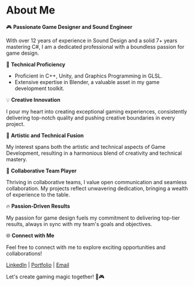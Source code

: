# About Me

🎮 **Passionate Game Designer and Sound Engineer**

With over 12 years of experience in Sound Design and a solid 7+ years mastering C#, I am a dedicated professional with a boundless passion for game design.

🚀 **Technical Proficiency**

- Proficient in C++, Unity, and Graphics Programming in GLSL.
- Extensive expertise in Blender, a valuable asset in my game development toolkit.

💡 **Creative Innovation**

I pour my heart into creating exceptional gaming experiences, consistently delivering top-notch quality and pushing creative boundaries in every project.

🎨 **Artistic and Technical Fusion**

My interest spans both the artistic and technical aspects of Game Development, resulting in a harmonious blend of creativity and technical mastery.

🤝 **Collaborative Team Player**

Thriving in collaborative teams, I value open communication and seamless collaboration. My projects reflect unwavering dedication, bringing a wealth of experience to the table.

🔥 **Passion-Driven Results**

My passion for game design fuels my commitment to delivering top-tier results, always in sync with my team's goals and objectives.

🌐 **Connect with Me**

Feel free to connect with me to explore exciting opportunities and collaborations!

[LinkedIn](https://www.linkedin.com/in/nala-mthembu-04776118a/) | [Portfolio](https://nalamthembu.wixsite.com/myportfolio) | [Email](nala00.12@gmail.com)

Let's create gaming magic together! 🚀🎮
